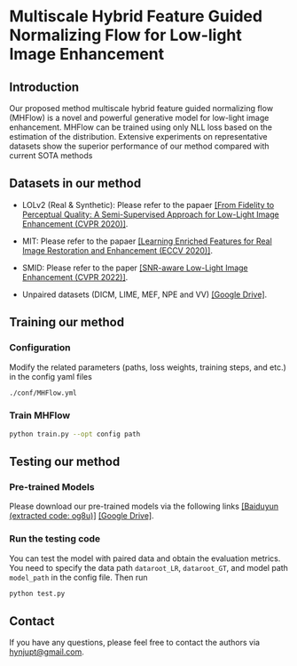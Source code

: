 # Multiscale Hybrid Feature Guided Normalizing Flow for Low-light Image Enhancement


## Introduction
Our proposed method multiscale hybrid feature guided normalizing flow (MHFlow) is a novel and powerful generative model for low-light image enhancement. MHFlow can be trained using only NLL loss based on the estimation of the distribution. Extensive experiments on representative datasets show the superior performance of our method compared with current SOTA methods


## Datasets in our method

- LOLv2 (Real & Synthetic): Please refer to the papaer [[From Fidelity to Perceptual Quality: A Semi-Supervised Approach for Low-Light Image Enhancement (CVPR 2020)]](https://github.com/flyywh/CVPR-2020-Semi-Low-Light).

- MIT: Please refer to the papaer [[Learning Enriched Features for Real Image Restoration and Enhancement (ECCV 2020)]](https://github.com/swz30/MIRNet).

- SMID: Please refer to the paper [[SNR-aware Low-Light Image Enhancement (CVPR 2022)]](https://github.com/dvlab-research/SNR-Aware-Low-Light-Enhance).

- Unpaired datasets (DICM, LIME, MEF, NPE and VV) [[Google Drive]](https://drive.google.com/drive/folders/1lp6m5JE3kf3M66Dicbx5wSnvhxt90V4T).

## Training our method

### Configuration

Modify the related parameters (paths, loss weights, training steps, and etc.) in the config yaml files
```bash
./conf/MHFlow.yml
```
### Train MHFlow

```bash
python train.py --opt config path
```

## Testing our method

### Pre-trained Models

Please download our pre-trained models via the following links [[Baiduyun (extracted code: og8u)]](https://pan.baidu.com/s/1MRnlYSQNSc5ZjxtfvAU5Vw?pwd=og8u) [[Google Drive]](https://drive.google.com/drive/folders/1Rax5fKq9QQOTcw9ancNQ75DeKdZKuVya?usp=sharing).

### Run the testing code 

You can test the model with paired data and obtain the evaluation metrics. You need to specify the data path ```dataroot_LR```, ```dataroot_GT```, and model path ```model_path``` in the config file. Then run
```bash
python test.py
```


## Contact
If you have any questions, please feel free to contact the authors via [hynjupt@gmail.com](hynjupt@gmail.com).